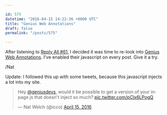 ```yaml
---

id: 575
datetime: "2016-04-15 14:22:36 +0000 UTC"
title: "Genius Web Annotations"
draft: false
permalink: "/posts/575"

---
```


After listening to [Reply All #61](https://gimletmedia.com/episode/61-baby-king/), I decided it was time to re-look into [Genius Web Annotations](http://genius.com/web-annotator). I've enabled their javascript on every post. Give it a try.

/Nat

Update: I followed this up with some tweets, because this javascript injects a lot into my site.

<blockquote class="twitter-tweet" data-lang="en"><p lang="en" dir="ltr">Hey <a href="https://twitter.com/geniusdevs">@geniusdevs</a>, would it be possible to get a version of your inpage js that doesn&#39;t inject so much? <a href="https://t.co/pClx6LPogQ">pic.twitter.com/pClx6LPogQ</a></p>&mdash; Nat Welch (@icco) <a href="https://twitter.com/icco/status/720983321614893056">April 15, 2016</a></blockquote>
<script async src="//platform.twitter.com/widgets.js" charset="utf-8"></script>
